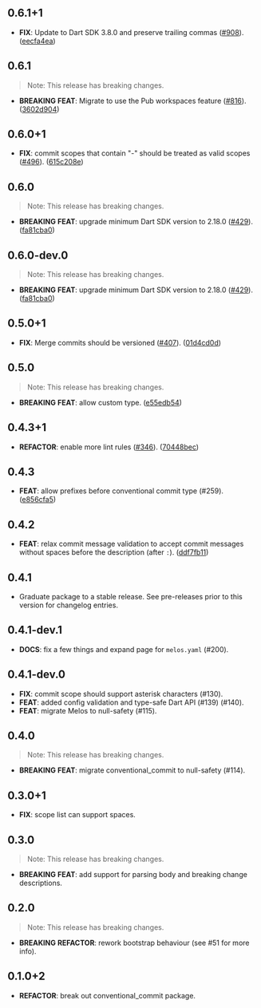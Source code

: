 ## 0.6.1+1

 - **FIX**: Update to Dart SDK 3.8.0 and preserve trailing commas ([#908](https://github.com/invertase/melos/issues/908)). ([eecfa4ea](https://github.com/invertase/melos/commit/eecfa4ea7caff55a58ad98d712213320285a0039))

## 0.6.1

> Note: This release has breaking changes.

 - **BREAKING** **FEAT**: Migrate to use the Pub workspaces feature ([#816](https://github.com/invertase/melos/issues/816)). ([3602d904](https://github.com/invertase/melos/commit/3602d904fbde7f3fc7d918ab8413483efef42b20))

## 0.6.0+1

 - **FIX**: commit scopes that contain "-" should be treated as valid scopes ([#496](https://github.com/invertase/melos/issues/496)). ([615c208e](https://github.com/invertase/melos/commit/615c208e08bb6c7a4c159fe0a06561b0b42edd50))

## 0.6.0

> Note: This release has breaking changes.

 - **BREAKING** **FEAT**: upgrade minimum Dart SDK version to 2.18.0 ([#429](https://github.com/invertase/melos/issues/429)). ([fa81cba0](https://github.com/invertase/melos/commit/fa81cba00960ef04702d1535f57cb644ffcaeaae))

## 0.6.0-dev.0

> Note: This release has breaking changes.

 - **BREAKING** **FEAT**: upgrade minimum Dart SDK version to 2.18.0 ([#429](https://github.com/invertase/melos/issues/429)). ([fa81cba0](https://github.com/invertase/melos/commit/fa81cba00960ef04702d1535f57cb644ffcaeaae))

## 0.5.0+1

 - **FIX**: Merge commits should be versioned ([#407](https://github.com/invertase/melos/issues/407)). ([01d4cd0d](https://github.com/invertase/melos/commit/01d4cd0d01e87fa836d0bb92949a8ccccb8f8027))

## 0.5.0

> Note: This release has breaking changes.

 - **BREAKING** **FEAT**: allow custom type. ([e55edb54](https://github.com/invertase/melos/commit/e55edb54ed2bfc8cb1e2e9205831930c35ce47d8))

## 0.4.3+1

 - **REFACTOR**: enable more lint rules ([#346](https://github.com/invertase/melos/issues/346)). ([70448bec](https://github.com/invertase/melos/commit/70448bec7d8cf5f8d0a8dc8c2660e70033936329))

## 0.4.3

 - **FEAT**: allow prefixes before conventional commit type (#259). ([e856cfa5](https://github.com/invertase/melos/commit/e856cfa59f3a3c2b5bd753d2be0a1a0a512822a0))

## 0.4.2

 - **FEAT**: relax commit message validation to accept commit messages without spaces before the description (after `:`). ([ddf7fb11](https://github.com/invertase/melos/commit/ddf7fb1114926f4b27a1913c5987ffba66c79686))

## 0.4.1

 - Graduate package to a stable release. See pre-releases prior to this version for changelog entries.

## 0.4.1-dev.1

 - **DOCS**: fix a few things and expand page for `melos.yaml` (#200).

## 0.4.1-dev.0

 - **FIX**: commit scope should support asterisk characters (#130).
 - **FEAT**: added config validation and type-safe Dart API (#139) (#140).
 - **FEAT**: migrate Melos to null-safety (#115).

## 0.4.0

> Note: This release has breaking changes.

 - **BREAKING** **FEAT**: migrate conventional_commit to null-safety (#114).

## 0.3.0+1

 - **FIX**: scope list can support spaces.

## 0.3.0

> Note: This release has breaking changes.

 - **BREAKING** **FEAT**: add support for parsing body and breaking change descriptions.

## 0.2.0

> Note: This release has breaking changes.

 - **BREAKING** **REFACTOR**: rework bootstrap behaviour (see #51 for more info).

## 0.1.0+2

 - **REFACTOR**: break out conventional_commit package.

